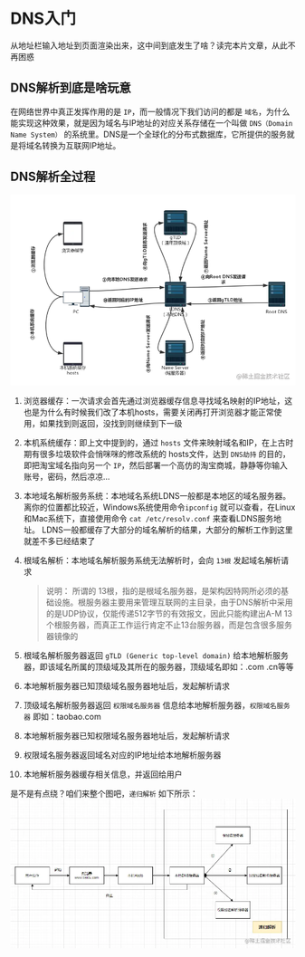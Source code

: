# DNS入门

从地址栏输入地址到页面渲染出来，这中间到底发生了啥？读完本片文章，从此不再困惑

## DNS解析到底是啥玩意

在网络世界中真正发挥作用的是 `IP`，而一般情况下我们访问的都是 `域名`，为什么能实现这种效果，就是因为域名与IP地址的对应关系存储在一个叫做 `DNS（Domain Name System）` 的系统里。DNS是一个全球化的分布式数据库，它所提供的服务就是将域名转换为互联网IP地址。

## DNS解析全过程

![dns解析流程图](..\images\img1\dns2.png)

1. 浏览器缓存：一次请求会首先通过浏览器缓存信息寻找域名映射的IP地址，这也是为什么有时候我们改了本机hosts，需要关闭再打开浏览器才能正常使用，如果找到则返回，没找到则继续到下一级

2. 本机系统缓存：即上文中提到的，通过 `hosts` 文件来映射域名和IP，在上古时期有很多垃圾软件会悄咪咪的修改系统的 hosts文件，达到 `DNS劫持` 的目的，即把淘宝域名指向另一个 `IP`，然后部署一个高仿的淘宝商城，静静等你输入账号，密码，然后凉凉...

3. 本地域名解析服务系统：本地域名系统LDNS一般都是本地区的域名服务器。离你的位置都比较近，Windows系统使用命令`ipconfig` 就可以查看，在Linux和Mac系统下，直接使用命令 `cat /etc/resolv.conf` 来查看LDNS服务地址。 LDNS一般都缓存了大部分的域名解析的结果，大部分的解析工作到这里就差不多已经结束了

4. 根域名解析：本地域名解析服务系统无法解析时，会向 `13根` 发起域名解析请求

   > 说明： 所谓的 13根，指的是根域名服务器，是架构因特网所必须的基础设施。根服务器主要用来管理互联网的主目录，由于DNS解析中采用的是UDP协议，仅能传递512字节的有效报文，因此只能构建出A-M 13个根服务器，而真正工作运行肯定不止13台服务器，而是包含很多服务器镜像的

5. 根域名解析服务器返回 `gTLD (Generic top-level domain)` 给本地解析服务器，即该域名所属的顶级域及其所在的服务器，顶级域名即如：.com .cn等等

6. 本地解析服务器已知顶级域名服务器地址后，发起解析请求

7. 顶级域名解析服务器返回 `权限域名服务器` 信息给本地解析服务器，`权限域名服务器` 即如：taobao.com

8. 本地解析服务器已知权限域名服务器地址后，发起解析请求

9. 权限域名服务器返回域名对应的IP地址给本地解析服务器

10. 本地解析服务器缓存相关信息，并返回给用户

是不是有点绕？咱们来整个图吧，`递归解析` 如下所示：![递归解析流程图](..\images\img1\dns1.png)